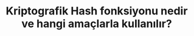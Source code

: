 ---
layout: medium-post
title: Kriptografik Hash fonksiyonu nedir ve hangi amaçlarla kullanılır?
ext-url: https://medium.com/@gokhansengun/kriptografik-hash-fonksiyonu-nedir-ve-hangi-ama%C3%A7larla-kullan%C4%B1l%C4%B1r-94bdee56fa93
lang: tr
medium: yes
---